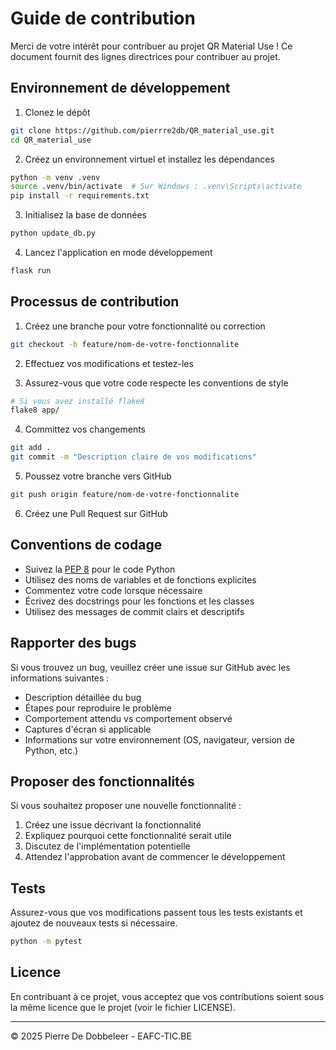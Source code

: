 # Guide de contribution

Merci de votre intérêt pour contribuer au projet QR Material Use ! Ce document fournit des lignes directrices pour contribuer au projet.

## Environnement de développement

1. Clonez le dépôt
```bash
git clone https://github.com/pierrre2db/QR_material_use.git
cd QR_material_use
```

2. Créez un environnement virtuel et installez les dépendances
```bash
python -m venv .venv
source .venv/bin/activate  # Sur Windows : .venv\Scripts\activate
pip install -r requirements.txt
```

3. Initialisez la base de données
```bash
python update_db.py
```

4. Lancez l'application en mode développement
```bash
flask run
```

## Processus de contribution

1. Créez une branche pour votre fonctionnalité ou correction
```bash
git checkout -b feature/nom-de-votre-fonctionnalite
```

2. Effectuez vos modifications et testez-les

3. Assurez-vous que votre code respecte les conventions de style
```bash
# Si vous avez installé flake8
flake8 app/
```

4. Committez vos changements
```bash
git add .
git commit -m "Description claire de vos modifications"
```

5. Poussez votre branche vers GitHub
```bash
git push origin feature/nom-de-votre-fonctionnalite
```

6. Créez une Pull Request sur GitHub

## Conventions de codage

- Suivez la [PEP 8](https://www.python.org/dev/peps/pep-0008/) pour le code Python
- Utilisez des noms de variables et de fonctions explicites
- Commentez votre code lorsque nécessaire
- Écrivez des docstrings pour les fonctions et les classes
- Utilisez des messages de commit clairs et descriptifs

## Rapporter des bugs

Si vous trouvez un bug, veuillez créer une issue sur GitHub avec les informations suivantes :
- Description détaillée du bug
- Étapes pour reproduire le problème
- Comportement attendu vs comportement observé
- Captures d'écran si applicable
- Informations sur votre environnement (OS, navigateur, version de Python, etc.)

## Proposer des fonctionnalités

Si vous souhaitez proposer une nouvelle fonctionnalité :
1. Créez une issue décrivant la fonctionnalité
2. Expliquez pourquoi cette fonctionnalité serait utile
3. Discutez de l'implémentation potentielle
4. Attendez l'approbation avant de commencer le développement

## Tests

Assurez-vous que vos modifications passent tous les tests existants et ajoutez de nouveaux tests si nécessaire.

```bash
python -m pytest
```

## Licence

En contribuant à ce projet, vous acceptez que vos contributions soient sous la même licence que le projet (voir le fichier LICENSE).

---

© 2025 Pierre De Dobbeleer - EAFC-TIC.BE
